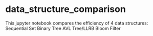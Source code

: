 # data_structure_comparison

This jupyter notebook compares the efficiency of 4 data structures:
Sequential Set
Binary Tree
AVL Tree/LLRB
Bloom Filter
